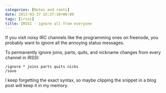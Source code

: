 ```yaml
---
categories: [Notes and rants]
date: 2013-03-27 15:37:10+00:00
tags: [irssi]
title: IRSSI - ignore all from everyone
---
```


If you visit noisy IRC channels like the programming ones on freenode, you probably want to ignore all the annoying status messages.

To permanently ignore joins, parts, quits, and nickname changes from every channel in IRSSI:

    /ignore * joins parts quits nicks
    /save

I keep forgetting the exact syntax, so maybe clipping the snippet in a blog post will keep it in my memory.
